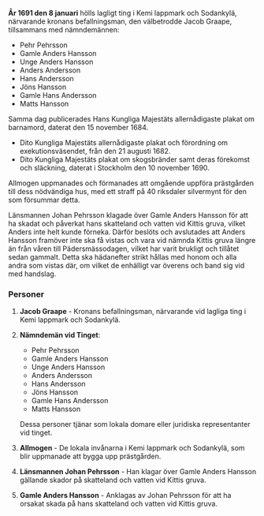 **År 1691 den 8 januari** hölls lagligt ting i Kemi lappmark och Sodankylä, närvarande kronans befallningsman, den välbetrodde Jacob Graape, tillsammans med nämndemännen:
- Pehr Pehrsson
- Gamle Anders Hansson
- Unge Anders Hansson
- Anders Andersson
- Hans Andersson
- Jöns Hansson
- Gamle Hans Andersson
- Matts Hansson

Samma dag publicerades Hans Kungliga Majestäts allernådigaste plakat om barnamord, daterat den 15 november 1684.
- Dito Kungliga Majestäts allernådigaste plakat och förordning om exekutionsväsendet, från den 21 augusti 1682.
- Dito Kungliga Majestäts plakat om skogsbränder samt deras förekomst och släckning, daterat i Stockholm den 10 november 1690.

Allmogen uppmanades och förmanades att omgående uppföra prästgården till dess nödvändiga hus, med ett straff på 40 riksdaler silvermynt för den som försummar detta.

Länsmannen Johan Pehrsson klagade över Gamle Anders Hansson för att ha skadat och påverkat hans skatteland och vatten vid Kittis gruva, vilket Anders inte helt kunde förneka. Därför beslöts och avslutades att Anders Hansson framöver inte ska få vistas och vara vid nämnda Kittis gruva längre än från våren till Pädersmässodagen, vilket har varit brukligt och tillåtet sedan gammalt. Detta ska hädanefter strikt hållas med honom och alla andra som vistas där, om vilket de enhälligt var överens och band sig vid med handslag.

### Personer

1. **Jacob Graape** - Kronans befallningsman, närvarande vid lagliga ting i Kemi lappmark och Sodankylä.

2. **Nämndemän vid Tinget**:
   - Pehr Pehrsson
   - Gamle Anders Hansson
   - Unge Anders Hansson
   - Anders Andersson
   - Hans Andersson
   - Jöns Hansson
   - Gamle Hans Andersson
   - Matts Hansson

   Dessa personer tjänar som lokala domare eller juridiska representanter vid tinget.

3. **Allmogen** - De lokala invånarna i Kemi lappmark och Sodankylä, som blir uppmanade att bygga upp prästgården.

4. **Länsmannen Johan Pehrsson** - Han klagar över Gamle Anders Hansson gällande skador på skatteland och vatten vid Kittis gruva.

5. **Gamle Anders Hansson** - Anklagas av Johan Pehrsson för att ha orsakat skada på hans skatteland och vatten vid Kittis gruva.
